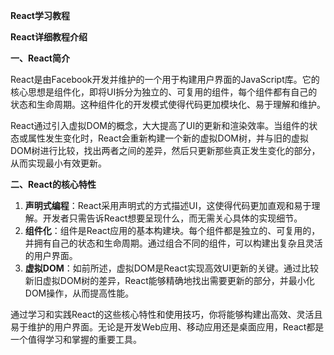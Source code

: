 **React学习教程**

**React详细教程介绍**

**一、React简介**

React是由Facebook开发并维护的一个用于构建用户界面的JavaScript库。它的核心思想是组件化，即将UI拆分为独立的、可复用的组件，每个组件都有自己的状态和生命周期。这种组件化的开发模式使得代码更加模块化、易于理解和维护。

React通过引入虚拟DOM的概念，大大提高了UI的更新和渲染效率。当组件的状态或属性发生变化时，React会重新构建一个新的虚拟DOM树，并与旧的虚拟DOM树进行比较，找出两者之间的差异，然后只更新那些真正发生变化的部分，从而实现最小有效更新。

**二、React的核心特性**

1. **声明式编程**：React采用声明式的方式描述UI，这使得代码更加直观和易于理解。开发者只需告诉React想要呈现什么，而无需关心具体的实现细节。
2. **组件化**：组件是React应用的基本构建块。每个组件都是独立的、可复用的，并拥有自己的状态和生命周期。通过组合不同的组件，可以构建出复杂且灵活的用户界面。
3. **虚拟DOM**：如前所述，虚拟DOM是React实现高效UI更新的关键。通过比较新旧虚拟DOM树的差异，React能够精确地找出需要更新的部分，并最小化DOM操作，从而提高性能。


通过学习和实践React的这些核心特性和使用技巧，你将能够构建出高效、灵活且易于维护的用户界面。无论是开发Web应用、移动应用还是桌面应用，React都是一个值得学习和掌握的重要工具。






